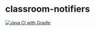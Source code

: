 # classroom-notifiers
[![Java CI with Gradle](https://github.com/FabiMamani/classroom-notifiers/actions/workflows/gradle.yml/badge.svg?branch=main&event=status)](https://github.com/FabiMamani/classroom-notifiers/actions/workflows/gradle.yml)

